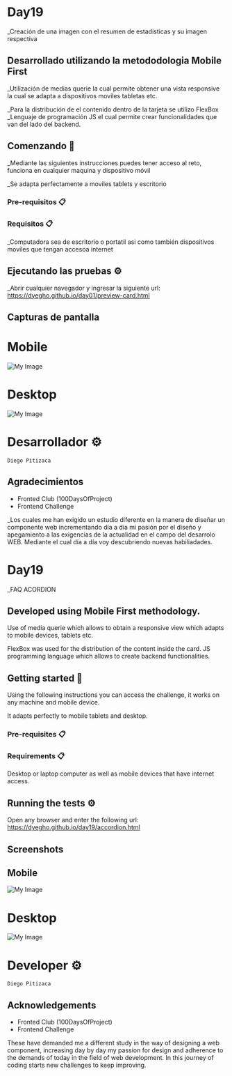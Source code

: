 <!-- Sapanish -->
# Day19

_Creación de una imagen con el resumen de estadisticas y su imagen respectiva

## Desarrollado utilizando la metododologia Mobile First
_Utilización de medias querie la cual permite obtener una vista responsive la cual se adapta a dispositivos moviles tabletas etc.

_Para la distribución de el contenido dentro de la tarjeta se utilizo FlexBox
_Lenguaje de programación JS el cual permite crear funcionalidades que van del lado del backend.

## Comenzando 🚀

_Mediante las siguientes instrucciones puedes tener acceso al reto, funciona en cualquier maquina y dispositivo móvil

_Se adapta perfectamente a moviles tablets y escritorio


### Pre-requisitos 📋
### Requisitos 📋
_Computadora sea de escritorio o portatil asi como también dispositivos moviles que tengan accesoa internet

## Ejecutando las pruebas ⚙️

_Abrir cualquier navegador y ingresar la siguiente url:
https://dyegho.github.io/day01/preview-card.html


## Capturas de pantalla
# Mobile
![My Image](img/FAQ-MObile.jpg)

# Desktop
![My Image](img/FAQ-Desktop.jpg)
# Desarrollador ⚙️
    Diego Pitizaca 
    
## Agradecimientos
* Fronted Club (100DaysOfProject)
* Frontend Challenge

_Los cuales me han exigido un estudio diferente en la manera de diseñar un componente web incrementando día a dia mi pasión por el diseño y apegamiento a las exigencias de la actualidad en el campo del desarrolo WEB. Mediante el cual día a día voy descubriendo nuevas habiliadades.

<!-- English -->

# Day19

_FAQ ACORDION

## Developed using Mobile First methodology.
Use of media querie which allows to obtain a responsive view which adapts to mobile devices, tablets etc.

FlexBox was used for the distribution of the content inside the card.
JS programming language which allows to create backend functionalities.

## Getting started 🚀

Using the following instructions you can access the challenge, it works on any machine and mobile device.

It adapts perfectly to mobile tablets and desktop.


### Pre-requisites 📋
### Requirements 📋
Desktop or laptop computer as well as mobile devices that have internet access.

## Running the tests ⚙️

Open any browser and enter the following url:
https://dyegho.github.io/day19/accordion.html


## Screenshots
## Mobile
![My Image](img/FAQ-MObile.jpg)

# Desktop
![My Image](img/FAQ-Desktop.jpg)
# Developer ⚙️
    Diego Pitizaca 
    
## Acknowledgements
* Fronted Club (100DaysOfProject)
* Frontend Challenge

These have demanded me a different study in the way of designing a web component, increasing day by day my passion for design and adherence to the demands of today in the field of web development.
In this journey of coding starts new challenges to keep improving.




